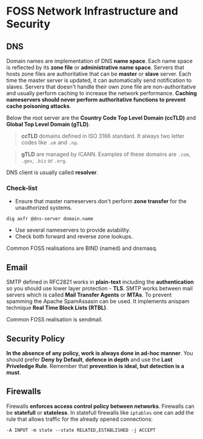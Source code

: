 # FOSS Network Infrastructure and Security
## DNS
Domain names are implementation of DNS **name space**. Each name space is reflected by its **zone file** or **administrative name space**. Servers that hosts zone files are authoritative that can be **master** or **slave** server. Each time the master server is updated, it can automatically send notification to slaves. Servers that doesn't handle their own zone file are non-authoritative and usually perform caching to increase the network performance. **Caching nameservers should never perform authoritative functions to prevent cache poisoning attacks**. 

Below the root server are the **Country Code Top Level Domain (ccTLD)** and **Global Top Level Domain (gTLD)**. 
> **ccTLD** domains defined in ISO 3166 standard. It always two letter codes like `.uk` and `.np`.

> **gTLD** are managed by ICANN. Examples of these domains are `.com`, `.gov`, `.biz` or `.org`.

DNS client is usually called **resolver**.

### Check-list
- Ensure that master nameservers don't perform **zone transfer** for the unauthorized systems.
```
dig axfr @dns-server domain.name
```
- Use several nameservers to provide aviability.
- Check both forward and reverse zone lookups.

Common FOSS realisations are BIND (named) and dnsmasq. 

## Email
SMTP defined in RFC2821 works in **plain-text** including the **authentication** so you should use lower layer protection - **TLS**. SMTP works between mail servers which is called **Mail Transfer Agents** or **MTAs**.
To prevent spamming the Apache SpamAssasin can be used. It implements anispam technique **Real Time Block Lists (RTBL)**.

Common FOSS realisation is sendmail.

## Security Policy
**In the absence of any policy, work is always done in ad-hoc manner**. You should prefer **Deny by Default**, **defence in depth** and use the **Last Priveledge Rule**. Remember that **prevention is ideal, but detection is a must**.

## Firewalls
Firewalls **enforces access control policy between networks**. Firewalls can be **statefull** or **stateless**. In statefull firewalls like `iptables` one can add the rule that allows traffic for the already opened connections:
```
-A INPUT -m state --state RELATED,ESTABLISHED -j ACCEPT
```
